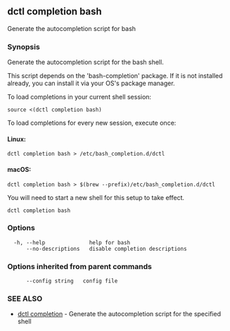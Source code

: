 ## dctl completion bash

Generate the autocompletion script for bash

### Synopsis

Generate the autocompletion script for the bash shell.

This script depends on the 'bash-completion' package.
If it is not installed already, you can install it via your OS's package manager.

To load completions in your current shell session:

	source <(dctl completion bash)

To load completions for every new session, execute once:

#### Linux:

	dctl completion bash > /etc/bash_completion.d/dctl

#### macOS:

	dctl completion bash > $(brew --prefix)/etc/bash_completion.d/dctl

You will need to start a new shell for this setup to take effect.


```
dctl completion bash
```

### Options

```
  -h, --help              help for bash
      --no-descriptions   disable completion descriptions
```

### Options inherited from parent commands

```
      --config string   config file
```

### SEE ALSO

* [dctl completion](dctl_completion.md)	 - Generate the autocompletion script for the specified shell

